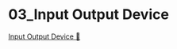 # 03_Input Output Device

[Input Output Device &#128279;](https://alison.com/topic/learn/84221/topic-a-demo-3-input-and-output-devices-part-3)
